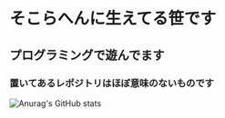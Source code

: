 # そこらへんに生えてる笹です
## プログラミングで遊んでます
### 置いてあるレポジトリはほぼ意味のないものです
![Anurag's GitHub stats](https://github-readme-stats.vercel.app/api?username=sasa-prog)
